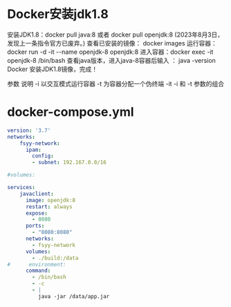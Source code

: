 # Docker安装jdk1.8
安装JDK1.8：docker pull java:8 或者 docker pull openjdk:8 (2023年8月3日，发现上一条指令官方已废弃。)
查看已安装的镜像： docker images
运行容器：docker run -d -it --name openjdk-8 openjdk:8
进入容器：docker exec -it openjdk-8 /bin/bash
查看java版本，进入java-8容器后输入 ： java -version
Docker 安装JDK1.8镜像，完成！

参数	说明
-i	以交互模式运行容器
-t	为容器分配一个伪终端
-it	-i 和 -t 参数的组合

# docker-compose.yml
```yaml
version: '3.7'
networks:
    fsyy-network:
      ipam:
        config:
        - subnet: 192.167.0.0/16

#volumes:

services:
    javaclient:
      image: openjdk:8
      restart: always
      expose:
        - 8080
      ports:
        - "8080:8080"
      networks:
        - fsyy-network
      volumes:
        - ./build:/data
#      environment:
      command:
        - /bin/bash
        - -c
        - |
          java -jar /data/app.jar
```